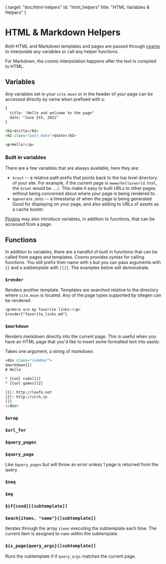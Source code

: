 {
  target: "doc/html-helpers"
  id: "html_helpers"
  title: "HTML Variables & Helpers"
}

# HTML &amp; Markdown Helpers

Both HTML and Markdown templates and pages are passed through [cosmo][] to
interpolate any variables or call any helper functions.

For Markdown, the cosmo interpolation happens after the text is compiled to
HTML.

## Variables

Any variables set in your `site.moon` or in the header of your page can be
accessed directly by name when prefixed with `$`:


```html
{
  title: "Hello and welcome to the page"
  date: "June 5th, 2022"
}

<h1>$title</h1>
<h2 class="post_date">$date</h2>

<p>Hello!</p>
```


### Built in variables

There are a few variables that are always available, here they are:

* `$root` -- a relative path prefix that points back to the top level directory of your site. For example, if the current page is `wwww/hello/world.html`, the `$root` would be `../`. This make it easy to built URLs to other pages without being concerned about where your page is being rendered to.
* `$generate_date` -- a timestamp of when the page is being generated. Good for displaying on your page, and also adding to URLs of assets as a cache buster.

[Plugins][plugins] may also introduce variables, in addition to functions, that can be accessed from a page.


## Functions

In addition to variables, there are a handful of built in functions that can be
called from pages and templates. Cosmo provides syntax for calling functions.
You still prefix their name with `$` but you can pass arguments with `{}` and a
subtemplate with `[[]]`. The examples below will demonstrate.

### `$render`

Renders another template. Templates are searched relative to the directory
where `site.moon` is located. Any of the page types supported by sitegen can be
rendered.

```html
<p>Here are my favorite links:</p>
$render{"favorite_links.md"}
```

### `$markdown`

Renders markdown directly into the current page. This is useful when you have
an HTML page that you'd like to insert some formatted text into easily:

Takes one argument, a string of markdown.

```html
<div class="sidebar">
$markdown{[[
# Hello

* [Cool code][1]
* [Cool games][2]

[1]: http://leafo.net
[2]: http://itch.io
]]}
</div>
```

### `$wrap`

### `$url_for`

### `$query_pages`

### `$query_page`

Like `$query_pages` but will throw an error unless 1 page is returned from the
query.


### `$neq`

### `$eq`

### `$if{cond}[[subtemplate]]`

### `$each{items, "name"}[[subtemplate]]`

Iterates through the array `items` executing the subtemplate each time. The
current item is assigned to `name` within the subtemplate.


### `$is_page{query_args}[[subtemplate]]`

Runs the subtemplate if if `query_args` matches the current page.


[cosmo]: http://cosmo.luaforge.net/
[plugins]: $root/doc/plugins.html

